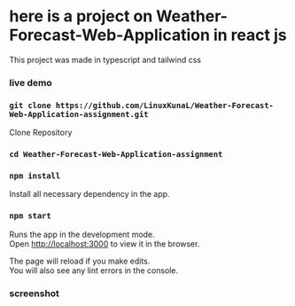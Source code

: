 # here is a project on Weather-Forecast-Web-Application in react js

This project was made in typescript and tailwind css

### live demo

### `git clone https://github.com/LinuxKunaL/Weather-Forecast-Web-Application-assignment.git`

Clone Repository

### `cd Weather-Forecast-Web-Application-assignment`

### `npm install`

Install all necessary dependency in the app.

### `npm start`

Runs the app in the development mode.\
Open [http://localhost:3000](http://localhost:3000) to view it in the browser.

The page will reload if you make edits.\
You will also see any lint errors in the console.

### screenshot
